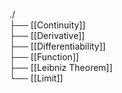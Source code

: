 ./  
├── [[Continuity]]  
├── [[Derivative]]  
├── [[Differentiability]]  
├── [[Function]]  
├── [[Leibniz Theorem]]  
└── [[Limit]]  

